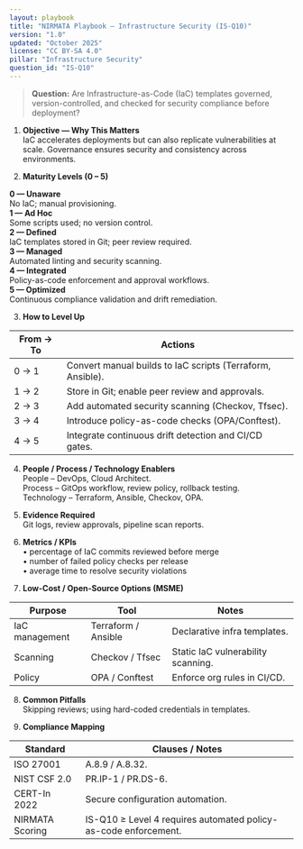```yaml
---
layout: playbook
title: "NIRMATA Playbook — Infrastructure Security (IS-Q10)"
version: "1.0"
updated: "October 2025"
license: "CC BY-SA 4.0"
pillar: "Infrastructure Security"
question_id: "IS-Q10"
---
```


> **Question:** Are Infrastructure-as-Code (IaC) templates governed, version-controlled, and checked for security compliance before deployment?

1. **Objective — Why This Matters**  
IaC accelerates deployments but can also replicate vulnerabilities at scale. Governance ensures security and consistency across environments.

2. **Maturity Levels (0 – 5)**
<div class="levels-grid">
  <div class="level level-0"><strong>0 — Unaware</strong><br>No IaC; manual provisioning. </div>
  <div class="level level-1"><strong>1 — Ad Hoc</strong><br>Some scripts used; no version control. </div>
  <div class="level level-2"><strong>2 — Defined</strong><br>IaC templates stored in Git; peer review required. </div>
  <div class="level level-3"><strong>3 — Managed</strong><br>Automated linting and security scanning. </div>
  <div class="level level-4"><strong>4 — Integrated</strong><br>Policy-as-code enforcement and approval workflows. </div>
  <div class="level level-5"><strong>5 — Optimized</strong><br>Continuous compliance validation and drift remediation. </div>
</div>

3. **How to Level Up**

| From → To | Actions |
|---|---|
| 0 → 1 | Convert manual builds to IaC scripts (Terraform, Ansible). |
| 1 → 2 | Store in Git; enable peer review and approvals. |
| 2 → 3 | Add automated security scanning (Checkov, Tfsec). |
| 3 → 4 | Introduce policy-as-code checks (OPA/Conftest). |
| 4 → 5 | Integrate continuous drift detection and CI/CD gates. |

4. **People / Process / Technology Enablers**  
People – DevOps, Cloud Architect.  
Process – GitOps workflow, review policy, rollback testing.  
Technology – Terraform, Ansible, Checkov, OPA.

5. **Evidence Required**  
Git logs, review approvals, pipeline scan reports.

6. **Metrics / KPIs**  
• percentage of IaC commits reviewed before merge  
• number of failed policy checks per release  
• average time to resolve security violations  

7. **Low-Cost / Open-Source Options (MSME)**  

| Purpose | Tool | Notes |
|---|---|---|
| IaC management | Terraform / Ansible | Declarative infra templates. |
| Scanning | Checkov / Tfsec | Static IaC vulnerability scanning. |
| Policy | OPA / Conftest | Enforce org rules in CI/CD. |

8. **Common Pitfalls**  
Skipping reviews; using hard-coded credentials in templates.

9. **Compliance Mapping**

| Standard | Clauses / Notes |
|---|---|
| ISO 27001 | A.8.9 / A.8.32. |
| NIST CSF 2.0 | PR.IP-1 / PR.DS-6. |
| CERT-In 2022 | Secure configuration automation. |
| NIRMATA Scoring | IS-Q10 ≥ Level 4 requires automated policy-as-code enforcement. |

